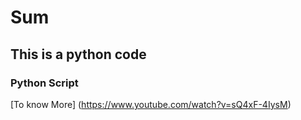 # Sum
## This is a python code
### Python Script 
[To know More] (https://www.youtube.com/watch?v=sQ4xF-4IysM)
